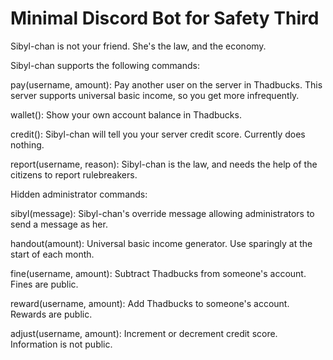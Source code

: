 # Minimal Discord Bot for Safety Third

Sibyl-chan is not your friend. She's the law, and the economy.

Sibyl-chan supports the following commands:

pay(username, amount):
  Pay another user on the server in Thadbucks. This server supports universal basic income, so you get more infrequently.

wallet():
  Show your own account balance in Thadbucks.

credit():
  Sibyl-chan will tell you your server credit score. Currently does nothing.
  
report(username, reason):
  Sibyl-chan is the law, and needs the help of the citizens to report rulebreakers.
  
Hidden administrator commands:

sibyl(message):
  Sibyl-chan's override message allowing administrators to send a message as her.

handout(amount):
  Universal basic income generator. Use sparingly at the start of each month.

fine(username, amount): 
  Subtract Thadbucks from someone's account. Fines are public.
  
reward(username, amount):
  Add Thadbucks to someone's account. Rewards are public.
  
adjust(username, amount):
  Increment or decrement credit score. Information is not public.
